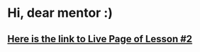 # Hi, dear mentor :) 

## [Here is the link to Live Page of Lesson #2](https://preinspiron.github.io/goit-markup-hw-02/)
